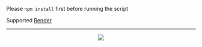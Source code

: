 
Please ```npm install``` first before running the script

Supported [Render](https://github.com/4levy/Streaming-status-render)

<hr>
<p align="center">
  <a href="https://star-history.com/#4levy/Streaming-status&Tips-Discord/Cwelium&Date&theme=dark">
    <img src="https://api.star-history.com/svg?repos=4levy/Streaming-status&type=Date&theme=dark"">
  </a>
</p>

